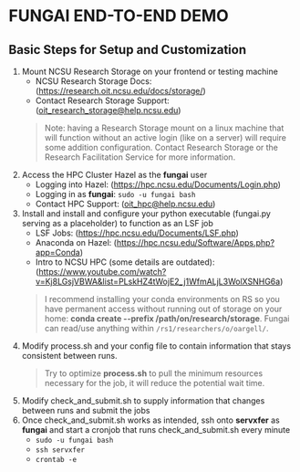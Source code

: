 # FUNGAI END-TO-END DEMO

## Basic Steps for Setup and Customization

1. Mount NCSU Research Storage on your frontend or testing machine
    * NCSU Research Storage Docs: (https://research.oit.ncsu.edu/docs/storage/)
    * Contact Research Storage Support: (oit_research_storage@help.ncsu.edu)
    > Note: having a Research Storage mount on a linux machine that will function without an active login (like on a server) will require some addition configuration. Contact Research Storage or the Research Facilitation Service for more information.
2. Access the HPC Cluster Hazel as the **fungai** user
    * Logging into Hazel: (https://hpc.ncsu.edu/Documents/Login.php)
    * Logging in as **fungai**: `sudo -u fungai bash`
    * Contact HPC Support: (oit_hpc@help.ncsu.edu)
3. Install and install and configure your python executable (fungai.py serving as a placeholder) to function as an LSF job
    * LSF Jobs: (https://hpc.ncsu.edu/Documents/LSF.php)
    * Anaconda on Hazel: (https://hpc.ncsu.edu/Software/Apps.php?app=Conda)
    * Intro to NCSU HPC (some details are outdated): (https://www.youtube.com/watch?v=Kj8LGsjVBWA&list=PLskHZ4tWojE2_j1WfmALjL3WolXSNHG6a)
    > I recommend installing your conda environments on RS so you have permanent access without running out of storage on your home: **conda create --prefix /path/on/research/storage**. Fungai can read/use anything within `/rs1/researchers/o/oargell/`.
4. Modify process.sh and your config file to contain information that stays consistent between runs. 
    > Try to optimize **process.sh** to pull the minimum resources necessary for the job, it will reduce the potential wait time.
5. Modify check_and_submit.sh to supply information that changes between runs and submit the jobs
6. Once check_and_submit.sh works as intended, ssh onto **servxfer** as **fungai** and start a cronjob that runs check_and_submit.sh every minute
    * `sudo -u fungai bash`
    * `ssh servxfer`
    * `crontab -e`
